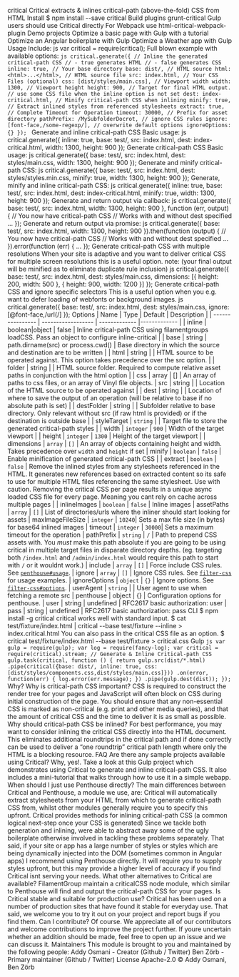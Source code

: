 critical Critical extracts & inlines critical-path (above-the-fold) CSS from HTML Install $ npm install --save critical Build plugins grunt-critical Gulp users should use Critical directly For Webpack use html-critical-webpack-plugin Demo projects Optimize a basic page with Gulp with a tutorial Optimize an Angular boilerplate with Gulp Optimize a Weather app with Gulp Usage Include: js var critical = require(critical); Full blown example with available options: ```js critical.generate({ // Inline the generated critical-path CSS // - true generates HTML // - false generates CSS inline: true, // Your base directory base: dist/, // HTML source html: <html>...</html>, // HTML source file src: index.html, // Your CSS Files (optional) css: [dist/styles/main.css], // Viewport width width: 1300, // Viewport height height: 900, // Target for final HTML output. // use some CSS file when the inline option is not set dest: index-critical.html, // Minify critical-path CSS when inlining minify: true, // Extract inlined styles from referenced stylesheets extract: true, // Complete Timeout for Operation timeout: 30000, // Prefix for asset directory pathPrefix: /MySubfolderDocrot, // ignore CSS rules ignore: [font-face,/some-regexp/], // overwrite default options ignoreOptions: {} }); ``` Generate and inline critical-path CSS Basic usage: js critical.generate({ inline: true, base: test/, src: index.html, dest: index-critical.html, width: 1300, height: 900 }); Generate critical-path CSS Basic usage: js critical.generate({ base: test/, src: index.html, dest: styles/main.css, width: 1300, height: 900 }); Generate and minify critical-path CSS: js critical.generate({ base: test/, src: index.html, dest: styles/styles.min.css, minify: true, width: 1300, height: 900 }); Generate, minify and inline critical-path CSS: js critical.generate({ inline: true, base: test/, src: index.html, dest: index-critical.html, minify: true, width: 1300, height: 900 }); Generate and return output via callback: js critical.generate({ base: test/, src: index.html, width: 1300, height: 900 }, function (err, output) { // You now have critical-path CSS // Works with and without dest specified ... }); Generate and return output via promise: js critical.generate({ base: test/, src: index.html, width: 1300, height: 900 }).then(function (output) { // You now have critical-path CSS // Works with and without dest specified ... }).error(function (err) { ... }); Generate critical-path CSS with multiple resolutions When your site is adaptive and you want to deliver critical CSS for multiple screen resolutions this is a useful option. note: (your final output will be minified as to eliminate duplicate rule inclusion) js critical.generate({ base: test/, src: index.html, dest: styles/main.css, dimensions: [{ height: 200, width: 500 }, { height: 900, width: 1200 }] }); Generate critical-path CSS and ignore specific selectors This is a useful option when you e.g. want to defer loading of webfonts or background images. js critical.generate({ base: test/, src: index.html, dest: styles/main.css, ignore: [@font-face,/url\(/] }); Options | Name | Type | Default | Description | | ---------------- | ------------------ | ------------- |------------- | | inline | boolean|object | false | Inline critical-path CSS using filamentgroups loadCSS. Pass an object to configure inline-critical | | base | string | path.dirname(src) or process.cwd() | Base directory in which the source and destination are to be written | | html | string | | HTML source to be operated against. This option takes precedence over the src option. | | folder | string | | HTML source folder. Required to compute relative asset paths in conjunction with the html option | | css | array | [] | An array of paths to css files, or an array of Vinyl file objects. | src | string | | Location of the HTML source to be operated against | | dest | string | | Location of where to save the output of an operation (will be relative to base if no absolute path is set) | | destFolder | string | | Subfolder relative to base directory. Only relevant without src (if raw html is provided) or if the destination is outside base | | styleTarget | `string` | | Target file to store the generated critical-path styles | | width | `integer` | `900` | Width of the target viewport | | height | `integer` | `1300` | Height of the target viewport | | dimensions | `array` | `[]` | An array of objects containing height and width. Takes precedence over `width` and `height` if set | minify | `boolean` | `false` | Enable minification of generated critical-path CSS | | extract | `boolean` | `false` | Remove the inlined styles from any stylesheets referenced in the HTML. It generates new references based on extracted content so its safe to use for multiple HTML files referencing the same stylesheet. Use with caution. Removing the critical CSS per page results in a unique async loaded CSS file for every page. Meaning you cant rely on cache across multiple pages | | inlineImages | `boolean` | `false` | Inline images | assetPaths | `array` | `[]` | List of directories/urls where the inliner should start looking for assets | maxImageFileSize | `integer` | `10240`| Sets a max file size (in bytes) for base64 inlined images | timeout | `integer` | `30000`| Sets a maximum timeout for the operation | pathPrefix | `string` | `/` | Path to prepend CSS assets with. You *must* make this path absolute if you are going to be using critical in multiple target files in disparate directory depths. (eg. targeting both `/index.html` and `/admin/index.html` would require this path to start with `/` or it wouldnt work.) | include | `array` | `[]` | Force include CSS rules. See [`penthouse#usage`](https://github.com/pocketjoso/penthouse#usage-1). | ignore | `array` | `[]` | Ignore CSS rules. See [`filter-css`](https://github.com/bezoerb/filter-css) for usage examples. | ignoreOptions | `object` | `{}` | Ignore options. See [`filter-css#options`](https://github.com/bezoerb/filter-css#options). | userAgent | `string` | | User agent to use when fetching a remote src | penthouse | object | {} | Configuration options for penthouse. | user | string | undefined | RFC2617 basic authorization: user | pass | string | undefined | RFC2617 basic authorization: pass CLI $ npm install -g critical critical works well with standard input. $ cat test/fixture/index.html | critical --base test/fixture --inline > index.critical.html You can also pass in the critical CSS file as an option. $ critical test/fixture/index.html --base test/fixture > critical.css Gulp ```js var gulp = require(gulp); var log = require(fancy-log); var critical = require(critical).stream; // Generate & Inline Critical-path CSS gulp.task(critical, function () { return gulp.src(dist/*.html) .pipe(critical({base: dist/, inline: true, css: [dist/styles/components.css,dist/styles/main.css]})) .on(error, function(err) { log.error(err.message); }) .pipe(gulp.dest(dist)); }); ``` Why? Why is critical-path CSS important? CSS is required to construct the render tree for your pages and JavaScript will often block on CSS during initial construction of the page. You should ensure that any non-essential CSS is marked as non-critical (e.g. print and other media queries), and that the amount of critical CSS and the time to deliver it is as small as possible. Why should critical-path CSS be inlined? For best performance, you may want to consider inlining the critical CSS directly into the HTML document. This eliminates additional roundtrips in the critical path and if done correctly can be used to deliver a “one roundtrip” critical path length where only the HTML is a blocking resource. FAQ Are there any sample projects available using Critical? Why, yes!. Take a look at this Gulp project which demonstrates using Critical to generate and inline critical-path CSS. It also includes a mini-tutorial that walks through how to use it in a simple webapp. When should I just use Penthouse directly? The main differences between Critical and Penthouse, a module we use, are: Critical will automatically extract stylesheets from your HTML from which to generate critical-path CSS from, whilst other modules generally require you to specify this upfront. Critical provides methods for inlining critical-path CSS (a common logical next-step once your CSS is generated) Since we tackle both generation and inlining, were able to abstract away some of the ugly boilerplate otherwise involved in tackling these problems separately. That said, if your site or app has a large number of styles or styles which are being dynamically injected into the DOM (sometimes common in Angular apps) I recommend using Penthouse directly. It will require you to supply styles upfront, but this may provide a higher level of accuracy if you find Critical isnt serving your needs. What other alternatives to Critical are available? FilamentGroup maintain a criticalCSS node module, which similar to Penthouse will find and output the critical-path CSS for your pages. Is Critical stable and suitable for production use? Critical has been used on a number of production sites that have found it stable for everyday use. That said, we welcome you to try it out on your project and report bugs if you find them. Can I contribute? Of course. We appreciate all of our contributors and welcome contributions to improve the project further. If youre uncertain whether an addition should be made, feel free to open up an issue and we can discuss it. Maintainers This module is brought to you and maintained by the following people: Addy Osmani - Creator (Github / Twitter) Ben Zörb - Primary maintainer (Github / Twitter) License Apache-2.0 © Addy Osmani, Ben Zörb